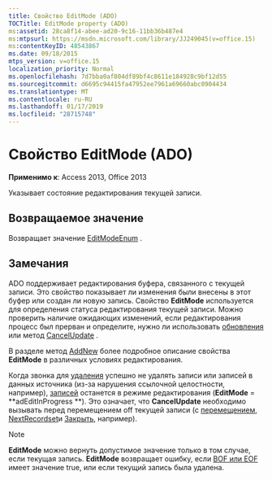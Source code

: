 ```yaml
---
title: Свойство EditMode (ADO)
TOCTitle: EditMode property (ADO)
ms:assetid: 28ca8f14-abee-ad20-9c16-11bb36b487e4
ms:mtpsurl: https://msdn.microsoft.com/library/JJ249045(v=office.15)
ms:contentKeyID: 48543867
ms.date: 09/18/2015
mtps_version: v=office.15
localization_priority: Normal
ms.openlocfilehash: 7d7bba0af804df89bf4c8611e184928c9bf12d55
ms.sourcegitcommit: d6695c94415fa47952ee7961a69660abc0904434
ms.translationtype: MT
ms.contentlocale: ru-RU
ms.lasthandoff: 01/17/2019
ms.locfileid: "28715748"
---
```

# <a name="editmode-property-ado"></a>Свойство EditMode (ADO)


**Применимо к**: Access 2013, Office 2013

Указывает состояние редактирования текущей записи.

## <a name="return-value"></a>Возвращаемое значение

Возвращает значение [EditModeEnum](editmodeenum.md) .

## <a name="remarks"></a>Замечания

ADO поддерживает редактирования буфера, связанного с текущей записи. Это свойство показывает ли изменения были внесены в этот буфер или создан ли новую запись. Свойство **EditMode** используется для определения статуса редактирования текущей записи. Можно проверить наличие ожидающих изменений, если редактирования процесс был прерван и определите, нужно ли использовать [обновления](update-method-ado.md) или метод [CancelUpdate](cancelupdate-method-ado.md) .

В разделе метод [AddNew](addnew-method-ado.md) более подробное описание свойства **EditMode** в различных условиях редактирования.

Когда звонка для [удаления](delete-method-ado-recordset.md) успешно не удалять записи или записей в данных источника (из-за нарушения ссылочной целостности, например), [записей](recordset-object-ado.md) останется в режиме редактирования (**EditMode** = **adEditInProgress **). Это означает, что **CancelUpdate** необходимо вызывать перед перемещением off текущей записи (с [перемещением](move-method-ado.md), [NextRecordset](nextrecordset-method-ado.md)и [Закрыть](close-method-ado.md), например).


> [!NOTE]
> **EditMode** можно вернуть допустимое значение только в том случае, если текущая запись. **EditMode** возвращает ошибку, если [BOF или EOF](bof-eof-properties-ado.md) имеет значение true, или если текущий запись была удалена.


